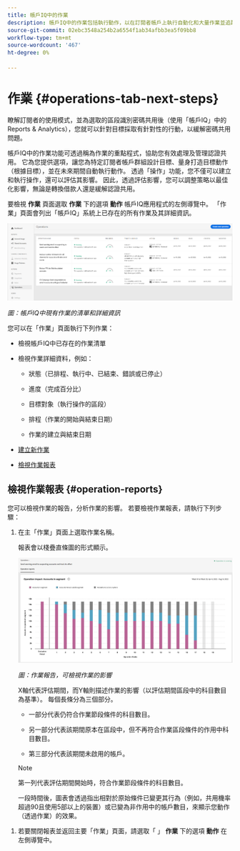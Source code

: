 ```yaml
---
title: 帳戶IQ中的作業
description: 帳戶IQ中的作業包括執行動作，以在訂閱者帳戶上執行自動化和大量作業並追蹤其效果。
source-git-commit: 02ebc3548a254b2a6554f1ab34afbb3ea5f09bb8
workflow-type: tm+mt
source-wordcount: '467'
ht-degree: 0%

---
```


# 作業 {#operations-tab-next-steps}

瞭解訂閱者的使用模式，並為選取的區段識別密碼共用後（使用「帳戶IQ」中的Reports &amp; Analytics），您就可以針對目標採取有針對性的行動，以緩解密碼共用問題。

帳戶IQ中的作業功能可透過稱為作業的重點程式，協助您有效處理及管理認證共用。 它為您提供選項，讓您為特定訂閱者帳戶群組設計目標、量身打造目標動作（根據目標），並在未來期間自動執行動作。 透過「操作」功能，您不僅可以建立和執行操作，還可以評估其影響。 因此，透過評估影響，您可以調整策略以最佳化影響，無論是轉換借款人還是緩解認證共用。

要檢視 **作業** 頁面選取 **作業** 下的選項 **動作** 帳戶IQ應用程式的左側導覽中。 「作業」頁面會列出「帳戶IQ」系統上已存在的所有作業及其詳細資訊。

![](assets/operations-page.png)

*圖：帳戶IQ中現有作業的清單和詳細資訊*

您可以在「作業」頁面執行下列作業：

* 檢視帳戶IQ中已存在的作業清單

* 檢視作業詳細資料，例如：

   * 狀態（已排程、執行中、已結束、錯誤或已停止）

   * 進度（完成百分比）

   * 目標對象（執行操作的區段）

   * 排程（作業的開始與結束日期）

   * 作業的建立與結束日期

* [建立新作業](/help/AccountIQ/operation-affecting-user-segment.md)

* [檢視作業報表](#operation-reports)

<!--* Search from the list of operations using Search field

* Stop an operation.

* Create a duplicate operation.

* [Configure columns of Operations details page](#configure-columns)-->

## 檢視作業報表 {#operation-reports}

您可以檢視作業的報告，分析作業的影響。 若要檢視作業報表，請執行下列步驟：

1. 在主「作業」頁面上選取作業名稱。

   報表會以棧疊直條圖的形式顯示。

   ![](assets/operation-impact-report.png)

   *圖：作業報告，可檢視作業的影響*

   X軸代表評估期間，而Y軸則描述作業的影響（以評估期間區段中的科目數目為基準）。 每個長條分為三個部分。

   * 一部分代表仍符合作業節段條件的科目數目。

   * 另一部分代表該期間原本在區段中，但不再符合作業區段條件的作用中科目數目。

   * 第三部分代表該期間未啟用的帳戶。

   >[!NOTE]
   >
   >第一列代表評估期間開始時，符合作業節段條件的科目數目。

   一段時間後，圖表會透過指出相對於原始條件已變更其行為（例如，共用機率超過90且使用5部以上的裝置）或已變為非作用中的帳戶數目，來顯示您動作（透過作業）的效果。

<!--For example, in the above image the variable on the y-axis is number of accounts. Looking at the graph you can compare the number of accounts that are in the operations' segment versus the number of accounts that are outside the operations segment at a particular time (such as week 2nd of the operations evaluation period). Therefore, you can analyze how over the evaluation period do number of accounts vary within the operation segment and outside the segment.

So, if your operation was to send out warning emails to suspecting accounts, and accounts in operations segment were those with sharing probability more than 90 and using more than 5 devices to stream content, then in the beginning of the evaluation period accounts in segment are more than 17 thousand. This number changes over the evaluation period as shown in the graph, thereby indicating the impact of operation. Based on the evaluation, you can take remedial measures on suspecting accounts, or continue with the operation, or adjust your strategy for better outcomes to curb credential sharing.-->

1. 若要關閉報表並返回主要「作業」頁面，請選取「 」 **作業** 下的選項 **動作** 在左側導覽中。

<!--

![](assets/operations-details.png)

*Figure: Operation details*
## Configure columns {#configure-columns}

You can select the icon to **Configure columns** on the top of the operations table.

![](assets/config-columns.png)

*Figure: Configure columns of Operations details page*-->